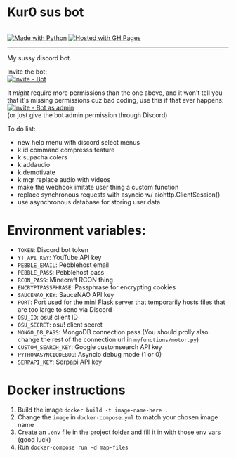 Kur0 sus bot
==============
<img alt="" src="https://img.shields.io/github/repo-size/jericjan/Kur0bot" />

[![Made with Python](https://img.shields.io/badge/Python-3.9-blue?logo=python&logoColor=white)](https://python.org)
[![Hosted with GH Pages](https://img.shields.io/badge/Hosted_with-DigitalOcean-blue?logo=digitalocean&logoColor=white)](https://replit.com/@JericJanJan/Kur0bot)

-----
My sussy discord bot.

Invite the bot:\
[![Invite - Bot](https://img.shields.io/badge/Invite-Bot-2ea44f?style=for-the-badge)](https://discord.com/api/oauth2/authorize?client_id=850336994299215892&permissions=3758615616&scope=bot)

It *might* require more permissions than the one above, and it won't tell you that it's missing permissions cuz bad coding, use this if that ever happens:\
[![Invite - Bot as admin](https://img.shields.io/badge/Invite-Bot_as_admin-2ea44f?style=for-the-badge)](https://discord.com/api/oauth2/authorize?client_id=850336994299215892&permissions=8&scope=bot)\
(or just give the bot admin permission through Discord)

To do list:
- new help menu with discord select menus
- k.id command compresss feature
- k.supacha colers
- k.addaudio
- k.demotivate
- k.mgr replace audio with videos
- make the webhook imitate user thing a custom function
- replace synchronous requests with asyncio w/ aiohttp.ClientSession()
- use asynchronous database for storing user data

# Environment variables:
- `TOKEN`: Discord bot token
- `YT_API_KEY`: YouTube API key
- `PEBBLE_EMAIL`: Pebblehost email
- `PEBBLE_PASS`: Pebblehost pass
- `RCON_PASS`: Minecraft RCON thing
- `ENCRYPTPASSPHRASE`: Passphrase for encrypting cookies
- `SAUCENAO_KEY`: SauceNAO API key
- `PORT`: Port used for the mini Flask server that temporarily hosts files that are too large to send via Discord
- `OSU_ID`: osu! client ID
- `OSU_SECRET`: osu! client secret
- `MONGO_DB_PASS`: MongoDB connection pass (You should prolly also change the rest of the connection url in `myfunctions/motor.py`)
- `CUSTOM_SEARCH_KEY`: Google customsearch API key
- `PYTHONASYNCIODEBUG`: Asyncio debug mode (1 or 0)
- `SERPAPI_KEY`: Serpapi API key

# Docker instructions
1. Build the image `docker build -t image-name-here .`
2. Change the `image` in `docker-compose.yml` to match your chosen image name
3. Create an `.env` file in the project folder and fill it in with those env vars (good luck)
3. Run `docker-compose run -d map-files`